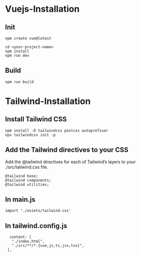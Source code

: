 # Vuejs-Installation

## Init

```
npm create vue@latest

cd <your-project-name>
npm install
npm run dev
```

## Build

```
npm run build
```

# Tailwind-Installation

## Install Tailwind CSS

```
npm install -D tailwindcss postcss autoprefixer
npx tailwindcss init -p
```

## Add the Tailwind directives to your CSS

Add the @tailwind directives for each of Tailwind’s layers to your ./src/tailwind.css file.

```
@tailwind base;
@tailwind components;
@tailwind utilities;
```

## In main.js

```
import './assets/tailwind.css'
```

## In tailwind.config.js

```
  content: [
   "./index.html",
   "./src/**/*.{vue,js,ts,jsx,tsx}",
 ],
```
